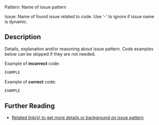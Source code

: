 Pattern: Name of issue pattern

Issue: Name of found issue related to code. Use '-' to ignore if issue name is dynamic.

## Description

Details, explanation and/or reasoning about issue pattern. Code examples below can be skipped if they are not needed.


Example of **incorrect** code:

```python
EXAMPLE
```

Example of **correct** code:

```python
EXAMPLE
```

## Further Reading

* [Related link(s) to get more details or background on issue pattern](https://www.python.org)
